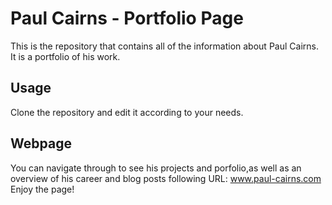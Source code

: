 # Paul Cairns - Portfolio Page

This is the repository that contains all of the information about Paul Cairns. It is a portfolio of his work.

## Usage

Clone the repository and edit it according to your needs.

## Webpage

You can navigate through to see his projects and porfolio,as well as an overview of his career and blog posts following URL: www.paul-cairns.com Enjoy the page!

